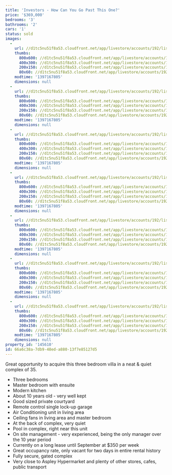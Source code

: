 ```yaml
---
title: 'Investors - How Can You Go Past This One?'
price: '$369,000'
bedrooms: '3'
bathrooms: '2'
cars: '1'
status: sold
images:
  -
    url: //d1tc5nu51f8a53.cloudfront.net/app/livestore/accounts/192/listings/98033/images/106442160-1_3466316070_20140411040458.jpg
    thumbs:
      800x600: //d1tc5nu51f8a53.cloudfront.net/app/livestore/accounts/192/listings/98033/images/106442160-1_3466316070_20140411040458_800x600.jpg
      400x300: //d1tc5nu51f8a53.cloudfront.net/app/livestore/accounts/192/listings/98033/images/106442160-1_3466316070_20140411040458_400x300.jpg
      200x150: //d1tc5nu51f8a53.cloudfront.net/app/livestore/accounts/192/listings/98033/images/106442160-1_3466316070_20140411040458_200x150.jpg
      80x60: //d1tc5nu51f8a53.cloudfront.net/app/livestore/accounts/192/listings/98033/images/106442160-1_3466316070_20140411040458_80x60.jpg
    modtime: '1397167805'
    dimensions: null
  -
    url: //d1tc5nu51f8a53.cloudfront.net/app/livestore/accounts/192/listings/98033/images/106442160-2_2893266403_20140411040455.jpg
    thumbs:
      800x600: //d1tc5nu51f8a53.cloudfront.net/app/livestore/accounts/192/listings/98033/images/106442160-2_2893266403_20140411040455_800x600.jpg
      400x300: //d1tc5nu51f8a53.cloudfront.net/app/livestore/accounts/192/listings/98033/images/106442160-2_2893266403_20140411040455_400x300.jpg
      200x150: //d1tc5nu51f8a53.cloudfront.net/app/livestore/accounts/192/listings/98033/images/106442160-2_2893266403_20140411040455_200x150.jpg
      80x60: //d1tc5nu51f8a53.cloudfront.net/app/livestore/accounts/192/listings/98033/images/106442160-2_2893266403_20140411040455_80x60.jpg
    modtime: '1397167805'
    dimensions: null
  -
    url: //d1tc5nu51f8a53.cloudfront.net/app/livestore/accounts/192/listings/98033/images/106442160-3_6386620854_20140411040457.jpg
    thumbs:
      800x600: //d1tc5nu51f8a53.cloudfront.net/app/livestore/accounts/192/listings/98033/images/106442160-3_6386620854_20140411040457_800x600.jpg
      400x300: //d1tc5nu51f8a53.cloudfront.net/app/livestore/accounts/192/listings/98033/images/106442160-3_6386620854_20140411040457_400x300.jpg
      200x150: //d1tc5nu51f8a53.cloudfront.net/app/livestore/accounts/192/listings/98033/images/106442160-3_6386620854_20140411040457_200x150.jpg
      80x60: //d1tc5nu51f8a53.cloudfront.net/app/livestore/accounts/192/listings/98033/images/106442160-3_6386620854_20140411040457_80x60.jpg
    modtime: '1397167805'
    dimensions: null
  -
    url: //d1tc5nu51f8a53.cloudfront.net/app/livestore/accounts/192/listings/98033/images/106442160-4_1047035837_20140411040457.jpg
    thumbs:
      800x600: //d1tc5nu51f8a53.cloudfront.net/app/livestore/accounts/192/listings/98033/images/106442160-4_1047035837_20140411040457_800x600.jpg
      400x300: //d1tc5nu51f8a53.cloudfront.net/app/livestore/accounts/192/listings/98033/images/106442160-4_1047035837_20140411040457_400x300.jpg
      200x150: //d1tc5nu51f8a53.cloudfront.net/app/livestore/accounts/192/listings/98033/images/106442160-4_1047035837_20140411040457_200x150.jpg
      80x60: //d1tc5nu51f8a53.cloudfront.net/app/livestore/accounts/192/listings/98033/images/106442160-4_1047035837_20140411040457_80x60.jpg
    modtime: '1397167805'
    dimensions: null
  -
    url: //d1tc5nu51f8a53.cloudfront.net/app/livestore/accounts/192/listings/98033/images/106442160-5_2977702059_20140411040457.jpg
    thumbs:
      800x600: //d1tc5nu51f8a53.cloudfront.net/app/livestore/accounts/192/listings/98033/images/106442160-5_2977702059_20140411040457_800x600.jpg
      400x300: //d1tc5nu51f8a53.cloudfront.net/app/livestore/accounts/192/listings/98033/images/106442160-5_2977702059_20140411040457_400x300.jpg
      200x150: //d1tc5nu51f8a53.cloudfront.net/app/livestore/accounts/192/listings/98033/images/106442160-5_2977702059_20140411040457_200x150.jpg
      80x60: //d1tc5nu51f8a53.cloudfront.net/app/livestore/accounts/192/listings/98033/images/106442160-5_2977702059_20140411040457_80x60.jpg
    modtime: '1397167805'
    dimensions: null
  -
    url: //d1tc5nu51f8a53.cloudfront.net/app/livestore/accounts/192/listings/98033/images/106442160-6_7690154626_20140411040501.jpg
    thumbs:
      800x600: //d1tc5nu51f8a53.cloudfront.net/app/livestore/accounts/192/listings/98033/images/106442160-6_7690154626_20140411040501_800x600.jpg
      400x300: //d1tc5nu51f8a53.cloudfront.net/app/livestore/accounts/192/listings/98033/images/106442160-6_7690154626_20140411040501_400x300.jpg
      200x150: //d1tc5nu51f8a53.cloudfront.net/app/livestore/accounts/192/listings/98033/images/106442160-6_7690154626_20140411040501_200x150.jpg
      80x60: //d1tc5nu51f8a53.cloudfront.net/app/livestore/accounts/192/listings/98033/images/106442160-6_7690154626_20140411040501_80x60.jpg
    modtime: '1397167805'
    dimensions: null
  -
    url: //d1tc5nu51f8a53.cloudfront.net/app/livestore/accounts/192/listings/98033/images/106442160-7_8665685379_20140411040501.jpg
    thumbs:
      800x600: //d1tc5nu51f8a53.cloudfront.net/app/livestore/accounts/192/listings/98033/images/106442160-7_8665685379_20140411040501_800x600.jpg
      400x300: //d1tc5nu51f8a53.cloudfront.net/app/livestore/accounts/192/listings/98033/images/106442160-7_8665685379_20140411040501_400x300.jpg
      200x150: //d1tc5nu51f8a53.cloudfront.net/app/livestore/accounts/192/listings/98033/images/106442160-7_8665685379_20140411040501_200x150.jpg
      80x60: //d1tc5nu51f8a53.cloudfront.net/app/livestore/accounts/192/listings/98033/images/106442160-7_8665685379_20140411040501_80x60.jpg
    modtime: '1397167805'
    dimensions: null
property_id: '145610'
id: 66a6c38a-7db9-48ed-a880-13f7e85127d5
---
```

Great opportunity to acquire this three bedroom villa in a neat & quiet complex of 35.

*  Three bedrooms
*  Master bedroom with ensuite
*  Modern kitchen
*  About 10 years old - very well kept
*  Good sized private courtyard
*  Remote control single lock-up garage
*  Air Conditioning unit in living area
*  Ceiling fans in living area and master bedroom
*  At the back of complex, very quiet
*  Pool in complex, right near this unit
*  On site management  - very experienced, being the only manager over the 10 year period
*  Currently on a long lease until September at $350 per week
*  Great occupancy rate, only vacant for two days in entire rental history
*  Fully secure, gated complex
*  Very close to Aspley Hypermarket and plenty of other stores, cafes, public transport